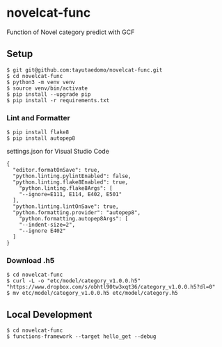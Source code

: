 # novelcat-func

Function of Novel category predict with GCF

## Setup

```
$ git git@github.com:tayutaedomo/novelcat-func.git
$ cd novelcat-func
$ python3 -m venv venv
$ source venv/bin/activate
$ pip install --upgrade pip
$ pip install -r requirements.txt
```

### Lint and Formatter

```
$ pip install flake8
$ pip install autopep8
```

settings.json for Visual Studio Code

```
{
  "editor.formatOnSave": true,
  "python.linting.pylintEnabled": false,
  "python.linting.flake8Enabled": true,
    "python.linting.flake8Args": [
    "--ignore=E111, E114, E402, E501"
  ],
  "python.linting.lintOnSave": true,
  "python.formatting.provider": "autopep8",
    "python.formatting.autopep8Args": [
    "--indent-size=2",
    "--ignore E402"
  ]
}
```

### Download .h5

```
$ cd novelcat-func
$ curl -L -o "etc/model/category_v1.0.0.h5" "https://www.dropbox.com/s/obhtl90tw3xqt36/category_v1.0.0.h5?dl=0"
$ mv etc/model/category_v1.0.0.h5 etc/model/category.h5
```

## Local Development

```
$ cd novelcat-func
$ functions-framework --target hello_get --debug
```
